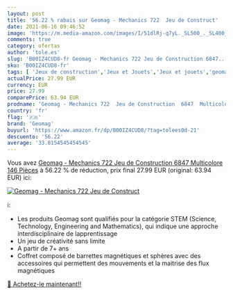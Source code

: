 ```yaml
---
layout: post
title: '56.22 % rabais sur Geomag - Mechanics 722  Jeu de Construct'
date: 2021-06-16 09:46:52
image: 'https://m.media-amazon.com/images/I/51dlRj-q7yL._SL500_._SL400_.jpg'
comments: true
category: ofertas
author: 'tole.es'
slug: 'B00IZ4CUD8-fr Geomag - Mechanics 722 Jeu de Construction 6847...'
sku: 'B00IZ4CUD8-fr'
tags: [ 'Jeux de construction','Jeux et Jouets','Jeux et jouets','geomag', ]
actualPrice: 27.99 EUR
currency: EUR
price: 27.99
comparePrice: 63.94 EUR
prodname: 'Geomag - Mechanics 722  Jeu de Construction  6847  Multicolore  146 Pièces'
country: 'fr'
flag: '🇫🇷'
brand: 'Geomag'
buyurl: 'https://www.amazon.fr/dp/B00IZ4CUD8/?tag=tolees0d-21'
descuento: '56.22'
average: '33.8154545454545'
---
```


Vous avez [Geomag - Mechanics 722  Jeu de Construction  6847  Multicolore  146 Pièces](https://www.amazon.fr/dp/B00IZ4CUD8/?tag=tolees0d-21)  à  56.22 % de réduction, prix final  27.99 EUR (original: 63.94 EUR) ici:

[![Geomag - Mechanics 722  Jeu de Construct](https://m.media-amazon.com/images/I/51dlRj-q7yL._SL500_._SL400_.jpg)](https://www.amazon.fr/dp/B00IZ4CUD8/?tag=tolees0d-21)

ℹ️:

- Les produits Geomag sont qualifiés pour la catégorie STEM (Science, Technology, Engineering and Mathematics), qui indique une approche interdisciplinaire de lapprentissage
- Un jeu de créativité sans limite
- A partir de 7+ ans
- Coffret composé de barrettes magnétiques et sphères avec des accessoires qui permettent des mouvements et la maitrise des flux magnétiques

[🛒 Achetez-le maintenant!!](https://www.amazon.fr/dp/B00IZ4CUD8/?tag=tolees0d-21)

